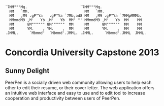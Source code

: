 ```
`7MM"""Mq.                        `7MM"""Mq.
  MM   `MM.                         MM   `MM.
  MM   ,M9 .gP"Ya   .gP"Ya `7Mb,od8 MM   ,M9 .gP"Ya `7MMpMMMb.
  MMmmdM9 ,M'   Yb ,M'   Yb  MM' "' MMmmdM9 ,M'   Yb  MM    MM
  MM      8M"""""" 8M""""""  MM     MM      8M""""""  MM    MM
  MM      YM.    , YM.    ,  MM     MM      YM.    ,  MM    MM
.JMML.     `Mbmmd'  `Mbmmd'.JMML. .JMML.     `Mbmmd'.JMML  JMML.
```

# Concordia University Capstone 2013
## Sunny Delight

PeerPen is a socially driven web community allowing users to help each other to
edit their resume, or their cover letter. The web application offers an intuitive
web interface and easy to use and to edit tool to increase cooperation and
productivity between users of PeerPen.
